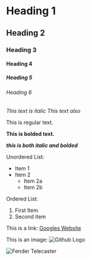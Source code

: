 # Heading 1
## Heading 2
### Heading 3
#### Heading 4
##### Heading 5
###### Heading 6

*This text is italic*
_This text also_

This is regular text.

**This is bolded text.**

***this is both italic and bolded***

Unordered List:
- Item 1
- Item 2
    - Item 2a
    - Item 2b

Ordered List:
1. First Item
2. Second item

This is a link:
[Googles Website](https://www.google.com)

This is an image:
![Github Logo](https://github.githubassets.com/images/modules/logos_page/GitHub-Mark.png)

![Fender Telecaster](images/tele.jpg)